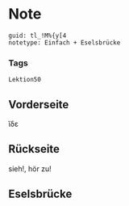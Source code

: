 # Note
```
guid: tl_!M%{y[4
notetype: Einfach + Eselsbrücke
```

### Tags
```
Lektion50
```

## Vorderseite
ἴδε

## Rückseite
sieh!, hör zu!

## Eselsbrücke

